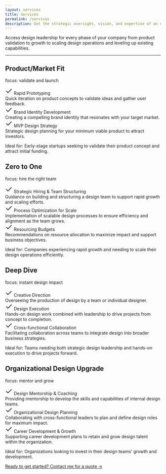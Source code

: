 ```yaml
---
layout: services
title: Services
permalink: /services
description: Get the strategic oversight, vision, and expertise of an experienced Chief Design Officer on your terms. As a Fractional CDO, I provide hands-on design leadership tailored to the unique needs of your organization, helping you drive impactful design strategies, establish a powerful brand presence, and scale your product or service experience.
---
```


<p class="fade-in-element">Access design leadership for every phase of your company from product validation to growth to scaling design operations and leveling up existing capabilities.</p>

<hr class="hr-separator fade-in-element">
<div class="services__container">
    <div class="services__package fade-in-element">
      <h2 class="services__title">Product/Market Fit</h2>
      <p class="services__description">focus: validate and launch</p>
      <div class="services__service-title"><svg xmlns="http://www.w3.org/2000/svg" width="24" height="24" viewBox="0 0 24 24" fill="none" stroke="currentColor" stroke-width="2" stroke-linecap="round" stroke-linejoin="round" class="lucide lucide-check"><path d="M20 6 9 17l-5-5"/></svg> Rapid Prototyping</div>
      <div class="services__service-description">Quick iteration on product concepts to validate ideas and gather user feedback.</div>
      <div class="services__service-title"><svg xmlns="http://www.w3.org/2000/svg" width="24" height="24" viewBox="0 0 24 24" fill="none" stroke="currentColor" stroke-width="2" stroke-linecap="round" stroke-linejoin="round" class="lucide lucide-check"><path d="M20 6 9 17l-5-5"/></svg> Brand Identity Development</div>
      <div class="services__service-description">Creating a compelling brand identity that resonates with your target market.</div>
      <div class="services__service-title"><svg xmlns="http://www.w3.org/2000/svg" width="24" height="24" viewBox="0 0 24 24" fill="none" stroke="currentColor" stroke-width="2" stroke-linecap="round" stroke-linejoin="round" class="lucide lucide-check"><path d="M20 6 9 17l-5-5"/></svg> MVP Design Strategy</div>
      <div class="services__service-description">Strategic design planning for your minimum viable product to attract investors.</div>
      <p class="services__ideal">Ideal for: Early-stage startups seeking to validate their product concept and attract initial funding.</p>
    </div>
    <div class="services__package fade-in-element">
      <h2 class="services__title">Zero to One</h2>
      <p class="services__description">focus: hire the right team</p>
      <div class="services__service-title"><svg xmlns="http://www.w3.org/2000/svg" width="24" height="24" viewBox="0 0 24 24" fill="none" stroke="currentColor" stroke-width="2" stroke-linecap="round" stroke-linejoin="round" class="lucide lucide-check"><path d="M20 6 9 17l-5-5"/></svg> Strategic Hiring & Team Structuring</div>
      <div class="services__service-description">Guidance on building and structuring a design team to support rapid growth and scaling efforts.</div>
      <div class="services__service-title"><svg xmlns="http://www.w3.org/2000/svg" width="24" height="24" viewBox="0 0 24 24" fill="none" stroke="currentColor" stroke-width="2" stroke-linecap="round" stroke-linejoin="round" class="lucide lucide-check"><path d="M20 6 9 17l-5-5"/></svg> Process Optimization for Scale</div>
      <div class="services__service-description">Implementation of scalable design processes to ensure efficiency and alignment as the team grows.</div>
      <div class="services__service-title"><svg xmlns="http://www.w3.org/2000/svg" width="24" height="24" viewBox="0 0 24 24" fill="none" stroke="currentColor" stroke-width="2" stroke-linecap="round" stroke-linejoin="round" class="lucide lucide-check"><path d="M20 6 9 17l-5-5"/></svg> Resourcing Budgets</div>
      <div class="services__service-description">Recommendations on resource allocation to maximize impact and support business objectives.</div>
      <p class="services__ideal">Ideal for: Companies experiencing rapid growth and needing to scale their design operations efficiently.</p>
    </div>
    <div class="services__package fade-in-element">
      <h2 class="services__title">Deep Dive</h2>
      <p class="services__description">focus: instant design impact</p>
      <div class="services__service-title"><svg xmlns="http://www.w3.org/2000/svg" width="24" height="24" viewBox="0 0 24 24" fill="none" stroke="currentColor" stroke-width="2" stroke-linecap="round" stroke-linejoin="round" class="lucide lucide-check"><path d="M20 6 9 17l-5-5"/></svg> Creative Direction</div>
      <div class="services__service-description">Overseeing the production of design by a team or individual designer.</div>
      <div class="services__service-title"><svg xmlns="http://www.w3.org/2000/svg" width="24" height="24" viewBox="0 0 24 24" fill="none" stroke="currentColor" stroke-width="2" stroke-linecap="round" stroke-linejoin="round" class="lucide lucide-check"><path d="M20 6 9 17l-5-5"/></svg> Design Execution</div>
      <div class="services__service-description">Hands-on design work combined with leadership to drive projects from concept to completion.</div>
      <div class="services__service-title"><svg xmlns="http://www.w3.org/2000/svg" width="24" height="24" viewBox="0 0 24 24" fill="none" stroke="currentColor" stroke-width="2" stroke-linecap="round" stroke-linejoin="round" class="lucide lucide-check"><path d="M20 6 9 17l-5-5"/></svg> Cross-functional Collaboration</div>
      <div class="services__service-description">Facilitating collaboration across teams to integrate design into broader business strategies.</div>
      <p class="services__ideal">Ideal for: Teams needing both strategic design leadership and hands-on execution to drive projects forward.</p>
    </div>
    <div class="services__package fade-in-element">
      <h2 class="services__title">Organizational Design Upgrade</h2>
      <p class="services__description">focus: mentor and grow</p>
      <div class="services__service-title"><svg xmlns="http://www.w3.org/2000/svg" width="24" height="24" viewBox="0 0 24 24" fill="none" stroke="currentColor" stroke-width="2" stroke-linecap="round" stroke-linejoin="round" class="lucide lucide-check"><path d="M20 6 9 17l-5-5"/></svg> Design Mentorship & Coaching</div>
      <div class="services__service-description">Providing mentorship to develop the skills and capabilities of internal design teams.</div>
      <div class="services__service-title"><svg xmlns="http://www.w3.org/2000/svg" width="24" height="24" viewBox="0 0 24 24" fill="none" stroke="currentColor" stroke-width="2" stroke-linecap="round" stroke-linejoin="round" class="lucide lucide-check"><path d="M20 6 9 17l-5-5"/></svg> Organizational Design Planning</div>
      <div class="services__service-description">Collaborating with cross-functional leaders to plan and define design roles for maximum impact.</div>
      <div class="services__service-title"><svg xmlns="http://www.w3.org/2000/svg" width="24" height="24" viewBox="0 0 24 24" fill="none" stroke="currentColor" stroke-width="2" stroke-linecap="round" stroke-linejoin="round" class="lucide lucide-check"><path d="M20 6 9 17l-5-5"/></svg> Career Development & Growth</div>
      <div class="services__service-description">Supporting career development plans to retain and grow design talent within the organization.</div>
      <p class="services__ideal">Ideal for: Organizations looking to invest in their design teams' growth and development.</p>
    </div>
</div>
<div>
  <a href="/contact" class="mt-4 block sm:flex text-sm md:text-lg rounded-2xl fade-in-element text-gray-700 dark:text-gray-100 bg-white/50 dark:bg-transparent dark:border dark:border-gray-900 p-6 md:px-10 sm:justify-between sm:items-center no-underline transform transition-all md:hover:px-8 md:hover:bg-white dark:md:hover:bg-primary-500 md:hover:shadow-md">
    <span>Ready to get started?</span>
    <span class="underline underline-offset-4 decoration-primary-500">Contact me for a quote &rarr;</span>
  </a>
</div>
